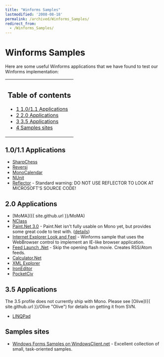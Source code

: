 ```yaml
---
title: "Winforms Samples"
lastmodified: '2008-08-18'
permalink: /archived/Winforms_Samples/
redirect_from:
  - /Winforms_Samples/
---
```


Winforms Samples
================

 Here are some useful Winforms applications that we have found to test our Winforms implementation:

<table>
<col width="100%" />
<tbody>
<tr class="odd">
<td align="left"><h2>Table of contents</h2>
<ul>
<li><a href="#1011-applications">1 1.0/1.1 Applications</a></li>
<li><a href="#20-applications">2 2.0 Applications</a></li>
<li><a href="#35-applications">3 3.5 Applications</a></li>
<li><a href="#samples-sites">4 Samples sites</a></li>
</ul></td>
</tr>
</tbody>
</table>

1.0/1.1 Applications
--------------------

-   [SharpChess](http://sharpchess.com/)
-   [Reversi](http://www.codeproject.com/csharp/Reversi.asp)
-   [MonoCalendar](http://www.monocalendar.com/)
-   [NUnit](http://www.nunit.org/)
-   [Reflector](http://www.aisto.com/roeder/dotnet/) - Standard warning: DO NOT USE REFLECTOR TO LOOK AT MICROSOFT'S SOURCE CODE!

2.0 Applications
----------------

-   [MoMA]({{ site.github.url }}/MoMA)
-   [NClass](http://nclass.sourceforge.net/index.html)
-   [Paint.Net 3.0](http://code.google.com/p/paint-mono/) - Paint.Net isn't fully usable on Mono yet, but provides some great code to test with. ([details](http://tirania.org/blog/archive/2007/May-15-1.html))
-   [Internet Explorer Look and Feel](http://windowsclient.net/downloads/folders/applications/entry1335.aspx) - Winforms sample that uses the WebBrowser control to implement an IE-like browser application.
-   [Feed Launch .Net](http://sourceforge.net/projects/feedlaunch/) - Skip the opening flash movie. Creates RSS/Atom feeds.
-   [Calculator.Net](http://code.google.com/p/calculator/)
-   [XML Explorer](http://www.codeplex.com/xmlexplorer)
-   [IronEditor](http://www.codeplex.com/IronEditor)
-   [PocketCiv](http://www.jkntech.com/blog/page/Pocket-Civ-Download-Page.aspx)

3.5 Applications
----------------

The 3.5 profile does not currently ship with Mono. Please see [Olive]({{ site.github.url }}/Olive "Olive") for details on getting it from SVN.

-   [LINQPad](http://www.albahari.com/linqpad.html)

Samples sites
-------------

-   [Windows Forms Samples on WindowsClient.net](http://windowsclient.net/downloads/folders/applications/default.aspx) - Excellent collection of small, task-oriented samples.


